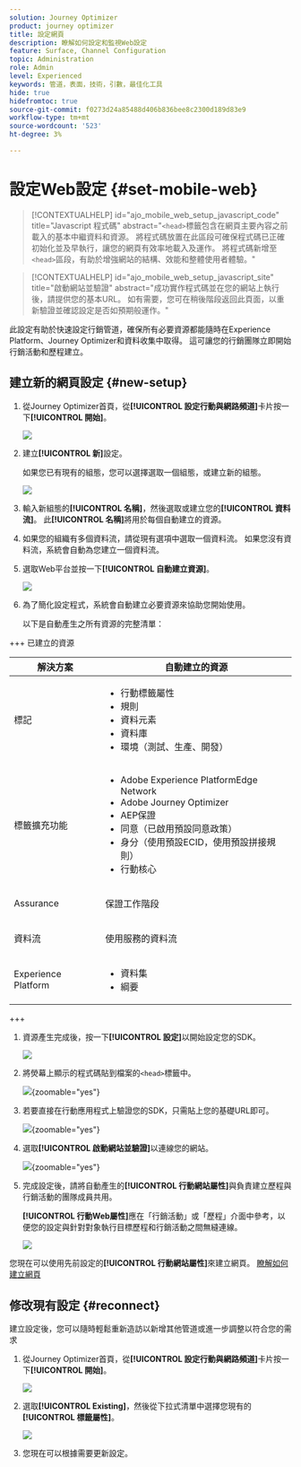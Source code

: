 ```yaml
---
solution: Journey Optimizer
product: journey optimizer
title: 設定網頁
description: 瞭解如何設定和監視Web設定
feature: Surface, Channel Configuration
topic: Administration
role: Admin
level: Experienced
keywords: 管道，表面，技術，引數，最佳化工具
hide: true
hidefromtoc: true
source-git-commit: f0273d24a85488d406b836bee8c2300d189d83e9
workflow-type: tm+mt
source-wordcount: '523'
ht-degree: 3%

---
```


# 設定Web設定 {#set-mobile-web}

>[!CONTEXTUALHELP]
>id="ajo_mobile_web_setup_javascript_code"
>title="Javascript 程式碼"
>abstract="`<head>`標籤包含在網頁主要內容之前載入的基本中繼資料和資源。 將程式碼放置在此區段可確保程式碼已正確初始化並及早執行，讓您的網頁有效率地載入及運作。 將程式碼新增至`<head>`區段，有助於增強網站的結構、效能和整體使用者體驗。"

>[!CONTEXTUALHELP]
>id="ajo_mobile_web_setup_javascript_site"
>title="啟動網站並驗證"
>abstract="成功實作程式碼並在您的網站上執行後，請提供您的基本URL。 如有需要，您可在稍後階段返回此頁面，以重新驗證並確認設定是否如預期般運作。"

此設定有助於快速設定行銷管道，確保所有必要資源都能隨時在Experience Platform、Journey Optimizer和資料收集中取得。 這可讓您的行銷團隊立即開始行銷活動和歷程建立。

## 建立新的網頁設定 {#new-setup}

1. 從Journey Optimizer首頁，從&#x200B;**[!UICONTROL 設定行動與網路頻道]**&#x200B;卡片按一下&#x200B;**[!UICONTROL 開始]**。

   ![](assets/guided-setup-config-1.png)

1. 建立&#x200B;**[!UICONTROL 新]**&#x200B;設定。

   如果您已有現有的組態，您可以選擇選取一個組態，或建立新的組態。

   ![](assets/guided-setup-config-2.png)

1. 輸入新組態的&#x200B;**[!UICONTROL 名稱]**，然後選取或建立您的&#x200B;**[!UICONTROL 資料流]**。 此&#x200B;**[!UICONTROL 名稱]**&#x200B;將用於每個自動建立的資源。

1. 如果您的組織有多個資料流，請從現有選項中選取一個資料流。 如果您沒有資料流，系統會自動為您建立一個資料流。

1. 選取Web平台並按一下&#x200B;**[!UICONTROL 自動建立資源]**。

   ![](assets/guided-setup-config-5.png)

1. 為了簡化設定程式，系統會自動建立必要資源來協助您開始使用。

   以下是自動產生之所有資源的完整清單：

+++ 已建立的資源

   <table>
    <thead>
    <tr>
    <th><strong>解決方案</strong></th>
    <th><strong>自動建立的資源</strong></th>
    </tr>
    </thead>
    <tbody>
    <tr>
    </tr>
    <tr>
    <td>
    <p>標記</p>
    </td>
    <td>
    <ul>
    <li>行動標籤屬性</li>
    <li>規則</li>
    <li>資料元素</li>
    <li>資料庫</li>
    <li>環境（測試、生產、開發）</li>
    </ul>
    </td>
    </tr>
    <tr>
    <td>
    <p>標籤擴充功能</p>
    </td>
    <td>
    <ul>
    <li>Adobe Experience PlatformEdge Network</li>
    <li>Adobe Journey Optimizer</li>
    <li>AEP保證</li>
    <li>同意（已啟用預設同意政策）</li>
    <li>身分（使用預設ECID，使用預設拼接規則）</li>
    <li>行動核心</li>
    </ul>
    </td>
    </tr>
    <tr>
    <td>
    <p>Assurance</p>
    </td>
    <td>
    <p>保證工作階段</p>
    </td>
    </tr>
    <tr>
    <td>
    <p>資料流</p>
    </td>
    <td>
    <p>使用服務的資料流</p>
    </td>
    </tr>
    <tr>
    <td>
    <p>Experience Platform</p>
    </td>
    <td>
    <ul>
    <li>資料集</li>
    <li>綱要</li>
    </ul>
    </td>
    </tr>
    </tbody>
    </table>

+++

1. 資源產生完成後，按一下&#x200B;**[!UICONTROL 設定]**&#x200B;以開始設定您的SDK。

   ![](assets/guided-setup-config-web-1.png)

1. 將熒幕上顯示的程式碼貼到檔案的`<head>`標籤中。

   ![](assets/guided-setup-config-web-2.png){zoomable="yes"}

1. 若要直接在行動應用程式上驗證您的SDK，只需貼上您的基礎URL即可。

   ![](assets/guided-setup-config-web-3.png){zoomable="yes"}

1. 選取&#x200B;**[!UICONTROL 啟動網站並驗證]**&#x200B;以連線您的網站。

   ![](assets/guided-setup-config-web-4.png){zoomable="yes"}

1. 完成設定後，請將自動產生的&#x200B;**[!UICONTROL 行動網站屬性]**&#x200B;與負責建立歷程與行銷活動的團隊成員共用。

   **[!UICONTROL 行動Web屬性]**&#x200B;應在「行銷活動」或「歷程」介面中參考，以便您的設定與針對對象執行目標歷程和行銷活動之間無縫連線。

   ![](assets/guided-setup-config-ios-8.png)

您現在可以使用先前設定的&#x200B;**[!UICONTROL 行動網站屬性]**&#x200B;來建立網頁。 [瞭解如何建立網頁](../web/create-web.md)

## 修改現有設定 {#reconnect}

建立設定後，您可以隨時輕鬆重新造訪以新增其他管道或進一步調整以符合您的需求

1. 從Journey Optimizer首頁，從&#x200B;**[!UICONTROL 設定行動與網路頻道]**&#x200B;卡片按一下&#x200B;**[!UICONTROL 開始]**。

   ![](assets/guided-setup-config-1.png)

1. 選取&#x200B;**[!UICONTROL Existing]**，然後從下拉式清單中選擇您現有的&#x200B;**[!UICONTROL 標籤屬性]**。

   ![](assets/guided-setup-config-web-5.png)

1. 您現在可以根據需要更新設定。
